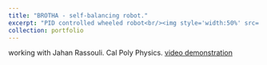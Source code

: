 ```yaml
---
title: "BROTHA - self-balancing robot."
excerpt: "PID controlled wheeled robot<br/><img style='width:50%' src='/images/brotha.png'><br/>"
collection: portfolio
---
```


working with Jahan Rassouli. Cal Poly Physics.
[video demonstration](https://www.youtube.com/watch?v=ma2_s_oXSso)

